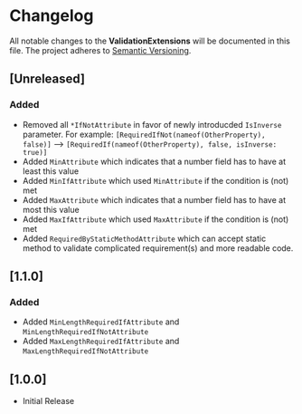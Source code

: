 # Changelog

All notable changes to the **ValidationExtensions** will be documented in this file. The project adheres to [Semantic Versioning](https://semver.org/spec/v2.0.0.html).

## [Unreleased]

### Added
 * Removed all `*IfNotAttribute` in favor of newly introducded `IsInverse` parameter. For example: `[RequiredIfNot(nameof(OtherProperty), false)]` --> `[RequiredIf(nameof(OtherProperty), false, isInverse: true)]`
 * Added `MinAttribute` which indicates that a number field has to have at least this value
 * Added `MinIfAttribute` which used `MinAttribute` if the condition is (not) met
 * Added `MaxAttribute` which indicates that a number field has to have at most this value
 * Added `MaxIfAttribute` which used `MaxAttribute` if the condition is (not) met
 * Added `RequiredByStaticMethodAttribute` which can accept static method to validate complicated requirement(s) and more readable code.

## [1.1.0]

### Added
 * Added `MinLengthRequiredIfAttribute` and `MinLengthRequiredIfNotAttribute`
 * Added `MaxLengthRequiredIfAttribute` and `MaxLengthRequiredIfNotAttribute`

## [1.0.0]
 * Initial Release
